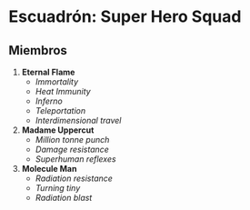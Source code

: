 # Escuadrón: Super Hero Squad

## Miembros

1. **Eternal Flame**
    * _Immortality_
    * _Heat Immunity_
    * _Inferno_
    * _Teleportation_
    * _Interdimensional travel_
1. **Madame Uppercut**
    * _Million tonne punch_
    * _Damage resistance_
    * _Superhuman reflexes_
1. **Molecule Man**
    * _Radiation resistance_
    * _Turning tiny_
    * _Radiation blast_
